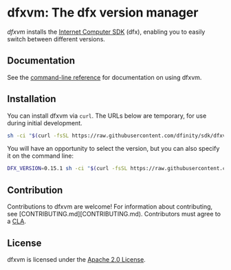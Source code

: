# dfxvm: The dfx version manager

*dfxvm* installs the [Internet Computer SDK][sdk] (dfx), enabling you
to easily switch between different versions.

## Documentation

See the [command-line reference](docs/cli-reference/index.md) for
documentation on using dfxvm.

## Installation

You can install dfxvm via `curl`.  The URLs below are temporary,
for use during initial development.

``` bash
sh -ci "$(curl -fsSL https://raw.githubusercontent.com/dfinity/sdk/dfxvm-install-script/install.sh)"
```

You will have an opportunity to select the version,
but you can also specify it on the command line:

``` bash
DFX_VERSION=0.15.1 sh -ci "$(curl -fsSL https://raw.githubusercontent.com/dfinity/sdk/dfxvm-install-script/install.sh)"
```

## Contribution

Contributions to dfxvm are welcome! For information about contributing,
see [CONTRIBUTING.md][CONTRIBUTING.md). Contributors must agree to a [CLA][cla].

## License

dfxvm is licensed under the [Apache 2.0 License](LICENSE).

[sdk]: https://github.com/dfinity/sdk
[cla]: https://github.com/dfinity/cla/blob/main/CLA.md
